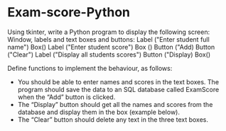 # Exam-score-Python

Using tkinter, write a Python program to display the following screen: Window, labels and text boxes and buttons:
Label ("Enter student full name")  Box()
Label ("Enter student score") Box ()
   Button ("Add) Button ("Clear")
Label ("Display all students scores")
Button ("Display)  Box()


Define functions to implement the behaviour, as follows:

- You should be able to enter names and scores in the text boxes. The program should save the data to an SQL database called ExamScore when the “Add” button is clicked.
- The “Display” button should get all the names and scores from the database and display them in the box (example below).
- The “Clear” button should delete any text in the three text boxes.
